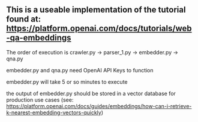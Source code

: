 ## This is a useable implementation of the tutorial found at: https://platform.openai.com/docs/tutorials/web-qa-embeddings

The order of execution is crawler.py -> parser_1.py -> embedder.py -> qna.py

embedder.py and qna.py need OpenAI API Keys to function

embedder.py will take 5 or so minutes to execute

the output of embedder.py should be stored in a vector database for production use cases (see: https://platform.openai.com/docs/guides/embeddings/how-can-i-retrieve-k-nearest-embedding-vectors-quickly)
